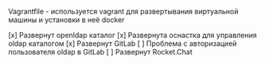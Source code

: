 Vagrantfile - используется vagrant для развертывания виртуальной машины и установки в неё docker

[x] Развернут openldap каталог
[x] Развернута оснастка для управления oldap каталогом
[x] Развернут GitLab
[ ] Проблема с авторизацией пользователя oldap в GitLab
[ ] Развернут Rocket.Chat